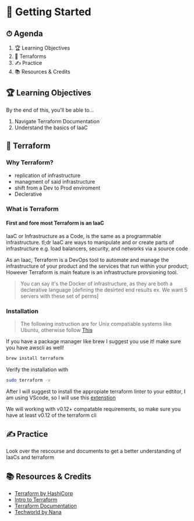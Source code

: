 <!-- Lessons/01-Introduction -->
<!-- http://localhost:3000/#/Lessons/01-Introduction  -->
# 📜 Getting Started

## ⏱ Agenda

1. 🏆 Learning Objectives
1. 📖 Terraforms
1. ✍️ Practice
1. 📚 Resources & Credits

## 🏆 Learning Objectives

By the end of this, you'll be able to...

1. Navigate Terraform Documentation
1. Understand the basics of IaaC

## 📖 Terraform

### Why Terraform?

* replication of infrastructure
* managment of said infrastructure
* shift from a Dev to Prod enviroment
* Declerative

### What is Terraform

#### **First and fore most Terraform is an IaaC**

IaaC or Infrastructure as a Code, is the same as a programmable infrastructure. tl;dr IaaC are ways to  manipulate and or create parts of infrastructure e.g. load balancers, security, and networks via a source code

As an Iaac, Terraform is a DevOps tool to automate and manage the infrastructure of your product and the services that run within your product; However Terraform is main feature is an infrastructure provsioning tool.

> You can say it's the Docker of infrastructure, as they are both a declerative language [defining the desirted end results ex. We want 5 servers with these set of perms]

### Installation

> The following instruction are for Unix compatiable systems like Ubuntu, otherwise follow [This](https://learn.hashicorp.com/tutorials/terraform/install-cli)

If you have a package manager like brew I suggest you use it! make sure you have awscli as well!

```bash
brew install terraform
```

Verify the installation with

```bash
sudo terraform -v
```

After I will suggest to install the appropiate terraform linter to your edtitor, I am using VScode, so I will use this [extenstion](https://marketplace.visualstudio.com/items?itemName=HashiCorp.terraform)

We will working with v0.12+ compatable requirements, so make sure you have at least v0.12 of the terraform cli

## ✍️ Practice

Look over the rescourse and documents to get a better understanding of IaaCs and terraform

## 📚 Resources & Credits

* [Terraform by HashiCorp](https://www.terraform.io/intro/index.html)
* [Intro to Terraform](https://learn.hashicorp.com/tutorials/terraform/infrastructure-as-code?in=terraform/aws-get-started)
* [Terraform Documentation](https://www.terraform.io/docs)
* [Techworld by Nana](https://www.youtube.com/watch?v=l5k1ai_GBDE&t=616s)
